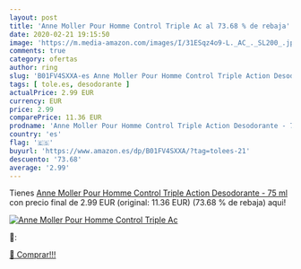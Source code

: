 ```yaml
---
layout: post
title: 'Anne Moller Pour Homme Control Triple Ac al 73.68 % de rebaja'
date: 2020-02-21 19:15:50
image: 'https://m.media-amazon.com/images/I/31ESqz4o9-L._AC_._SL200_.jpg'
comments: true
category: ofertas
author: ring
slug: 'B01FV4SXXA-es Anne Moller Pour Homme Control Triple Action Desodorante -...'
tags: [ tole.es, desodorante ]
actualPrice: 2.99 EUR
currency: EUR
price: 2.99
comparePrice: 11.36 EUR
prodname: 'Anne Moller Pour Homme Control Triple Action Desodorante - 75 ml'
country: 'es'
flag: '🇪🇸'
buyurl: 'https://www.amazon.es/dp/B01FV4SXXA/?tag=tolees-21'
descuento: '73.68'
average: '2.99'
---
```


Tienes [Anne Moller Pour Homme Control Triple Action Desodorante - 75 ml](https://www.amazon.es/dp/B01FV4SXXA/?tag=tolees-21) con precio final de  2.99 EUR (original: 11.36 EUR) (73.68 %  de rebaja) aqui!

[![Anne Moller Pour Homme Control Triple Ac](https://m.media-amazon.com/images/I/31ESqz4o9-L._AC_._SL200_.jpg)](https://www.amazon.es/dp/B01FV4SXXA/?tag=tolees-21)

🔎:


[🛒 Comprar!!!](https://www.amazon.es/dp/B01FV4SXXA/?tag=tolees-21)
